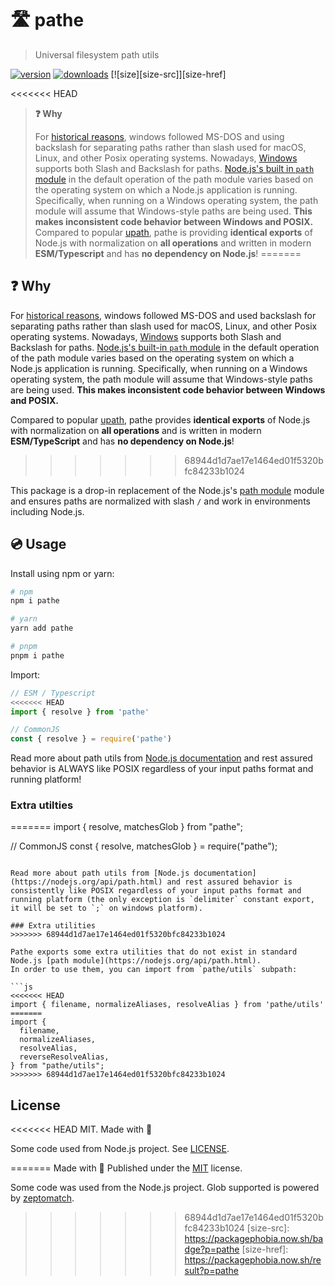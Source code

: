 # 🛣️ pathe

> Universal filesystem path utils

[![version][npm-v-src]][npm-v-href]
[![downloads][npm-d-src]][npm-d-href]
[![size][size-src]][size-href]

<<<<<<< HEAD
> **❓ Why**
>
> For [historical reasons](https://docs.microsoft.com/en-us/archive/blogs/larryosterman/why-is-the-dos-path-character), windows followed MS-DOS and using backslash for separating paths rather than slash used for macOS, Linux, and other Posix operating systems. Nowadays, [Windows](https://docs.microsoft.com/en-us/windows/win32/fileio/naming-a-file?redirectedfrom=MSDN) supports both Slash and Backslash for paths. [Node.js's built in `path` module](https://nodejs.org/api/path.html) in the default operation of the path module varies based on the operating system on which a Node.js application is running. Specifically, when running on a Windows operating system, the path module will assume that Windows-style paths are being used. **This makes inconsistent code behavior between Windows and POSIX.**
> Compared to popular [upath](https://github.com/anodynos/upath), pathe is providing **identical exports** of Node.js with normalization on **all operations** and written in modern **ESM/Typescript** and has **no dependency on Node.js**!
=======
## ❓ Why

For [historical reasons](https://docs.microsoft.com/en-us/archive/blogs/larryosterman/why-is-the-dos-path-character), windows followed MS-DOS and used backslash for separating paths rather than slash used for macOS, Linux, and other Posix operating systems. Nowadays, [Windows](https://docs.microsoft.com/en-us/windows/win32/fileio/naming-a-file?redirectedfrom=MSDN) supports both Slash and Backslash for paths. [Node.js's built-in `path` module](https://nodejs.org/api/path.html) in the default operation of the path module varies based on the operating system on which a Node.js application is running. Specifically, when running on a Windows operating system, the path module will assume that Windows-style paths are being used. **This makes inconsistent code behavior between Windows and POSIX.**

Compared to popular [upath](https://github.com/anodynos/upath), pathe provides **identical exports** of Node.js with normalization on **all operations** and is written in modern **ESM/TypeScript** and has **no dependency on Node.js**!
>>>>>>> 68944d1d7ae17e1464ed01f5320bfc84233b1024

This package is a drop-in replacement of the Node.js's [path module](https://nodejs.org/api/path.html) module and ensures paths are normalized with slash `/` and work in environments including Node.js.

## 💿 Usage

Install using npm or yarn:

```bash
# npm
npm i pathe

# yarn
yarn add pathe

# pnpm
pnpm i pathe
```

Import:

```js
// ESM / Typescript
<<<<<<< HEAD
import { resolve } from 'pathe'

// CommonJS
const { resolve } = require('pathe')
```

Read more about path utils from [Node.js documentation](https://nodejs.org/api/path.html) and rest assured behavior is ALWAYS like POSIX regardless of your input paths format and running platform!

### Extra utilties
=======
import { resolve, matchesGlob } from "pathe";

// CommonJS
const { resolve, matchesGlob } = require("pathe");
```

Read more about path utils from [Node.js documentation](https://nodejs.org/api/path.html) and rest assured behavior is consistently like POSIX regardless of your input paths format and running platform (the only exception is `delimiter` constant export, it will be set to `;` on windows platform).

### Extra utilities
>>>>>>> 68944d1d7ae17e1464ed01f5320bfc84233b1024

Pathe exports some extra utilities that do not exist in standard Node.js [path module](https://nodejs.org/api/path.html).
In order to use them, you can import from `pathe/utils` subpath:

```js
<<<<<<< HEAD
import { filename, normalizeAliases, resolveAlias } from 'pathe/utils'
=======
import {
  filename,
  normalizeAliases,
  resolveAlias,
  reverseResolveAlias,
} from "pathe/utils";
>>>>>>> 68944d1d7ae17e1464ed01f5320bfc84233b1024
```

## License

<<<<<<< HEAD
MIT. Made with 💖

Some code used from Node.js project. See [LICENSE](./LICENSE).

<!-- Refs -->
[npm-v-src]: https://img.shields.io/npm/v/pathe?style=flat-square
[npm-v-href]: https://npmjs.com/package/pathe

[npm-d-src]: https://img.shields.io/npm/dm/pathe?style=flat-square
[npm-d-href]: https://npmjs.com/package/pathe

[github-actions-src]: https://img.shields.io/github/workflow/status/unjs/pathe/ci/main?style=flat-square
[github-actions-href]: https://github.com/unjs/pathe/actions?query=workflow%3Aci

=======
Made with 💛 Published under the [MIT](./LICENSE) license.

Some code was used from the Node.js project. Glob supported is powered by [zeptomatch](https://github.com/fabiospampinato/zeptomatch).

<!-- Refs -->

[npm-v-src]: https://img.shields.io/npm/v/pathe?style=flat-square
[npm-v-href]: https://npmjs.com/package/pathe
[npm-d-src]: https://img.shields.io/npm/dm/pathe?style=flat-square
[npm-d-href]: https://npmjs.com/package/pathe
[github-actions-src]: https://img.shields.io/github/workflow/status/unjs/pathe/ci/main?style=flat-square
[github-actions-href]: https://github.com/unjs/pathe/actions?query=workflow%3Aci
>>>>>>> 68944d1d7ae17e1464ed01f5320bfc84233b1024
[size-src]: https://packagephobia.now.sh/badge?p=pathe
[size-href]: https://packagephobia.now.sh/result?p=pathe
